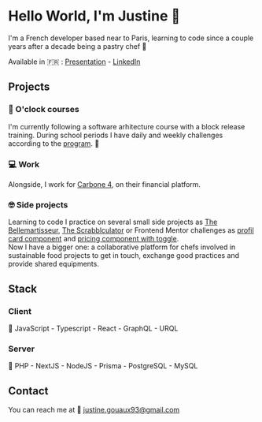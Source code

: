 # Hello World, I'm Justine 👋

I'm a French developer based near to Paris, learning to code since a couple years after a decade being a pastry chef :cake:

Available in 🇫🇷 : [Presentation](https://justine-gouaux.github.io/Presentation/) - [LinkedIn](https://www.linkedin.com/in/justine-gouaux-03380491/)

## Projects

### 🎒 O'clock courses

I'm currently following a software arhitecture course with a block release training.
During school periods I have daily and weekly challenges according to the [program](https://oclock.io/formations/alternance#programme). 📆

### 💻 Work 

Alongside, I work for [Carbone 4](https://www.carbone4.com/en), on their financial platform.

### 🤓 Side projects

Learning to code I practice on several small side projects as [The Bellemartisseur](https://www.carbone4.com/en), [The Scrabblculator](https://github.com/Justine-Gouaux/Le-Scrabblculator) or Frontend Mentor challenges as [profil card component](https://github.com/Justine-Gouaux/Profil-card-component) and [pricing component with toggle](https://github.com/Justine-Gouaux/Pricing-component-with-toggle).
</br>
Now I have a bigger one: a collaborative platform for chefs involved in sustainable food projects to get in touch, exchange good practices and provide shared equipments.

## Stack

### Client
👀 JavaScript - Typescript - React - GraphQL - URQL
### Server
🤖 PHP - NextJS - NodeJS - Prisma - PostgreSQL - MySQL 

## Contact

You can reach me at 📧 justine.gouaux93@gmail.com

